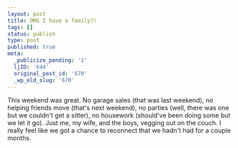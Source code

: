 ```yaml
---
layout: post
title: OMG I have a family?!
tags: []
status: publish
type: post
published: true
meta:
  _publicize_pending: '1'
  ljID: '644'
  original_post_id: '670'
  _wp_old_slug: '670'
---
```

This weekend was great.  No garage sales (that was last weekend), no helping friends move (that's next weekend), no parties (well, there was one but we couldn't get a sitter), no housework (should've been doing some but we let it go).  Just me, my wife, and the boys, vegging out on the couch.  I really feel like we got a chance to reconnect that we hadn't had for a couple months.
